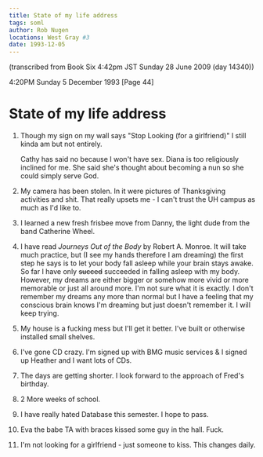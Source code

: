 ```yaml
---
title: State of my life address
tags: soml
author: Rob Nugen
locations: West Gray #3
date: 1993-12-05
---
```


<p class="note">(transcribed from Book Six 4:42pm JST Sunday 28 June 2009 (day 14340))</p>

<p class="date">4:20PM Sunday 5 December 1993 [Page 44]</p>

<h1>State of my life address</h1>

<ol>
<li><p>Though my sign on my wall says &quot;Stop Looking (for a girlfriend)&quot; I still kinda am
but not entirely.</p>

<p>Cathy has said no because I won't have sex.  Diana is too religiously inclined for me.  She said
she's thought about becoming a nun so she could simply serve God.</p></li>

<li><p>My camera has been stolen.  In it were pictures of Thanksgiving activities and shit.  That
really upsets me - I can't trust the UH campus as much as I'd like to.</p></li>

<li><p>I learned a new fresh frisbee move from Danny, the light dude from the band Catherine
Wheel.</p></li>

<li><p>I have read <em>Journeys Out of the Body</em> by Robert A. Monroe.  It will take much
practice, but (I see my hands therefore I am dreaming) the first step he says is to let your body
fall asleep while your brain stays awake.  So far I have only <del>succed</del> succeeded in
falling asleep with my body.  However, my dreams are either bigger or somehow more vivid or more
memorable or just all around more.  I'm not sure what it is exactly.  I don't remember my dreams
any more than normal but I have a feeling that my conscious brain knows I'm dreaming but just
doesn't remember it.  I will keep trying.</p></li>

<li><p>My house is a fucking mess but I'll get it better.  I've built or otherwise installed small
shelves.</p></li>

<li><p>I've gone CD crazy.  I'm signed up with BMG music services &amp; I signed up Heather and I
want lots of CDs.</p></li>

<li><p>The days are getting shorter.  I look forward to the approach of Fred's birthday.</p></li>

<li><p>2 More weeks of school.</p></li>

<li><p>I have really hated Database this semester.  I hope to pass.</p></li>

<li><p>Eva the babe TA with braces kissed some guy in the hall.  Fuck.</p></li>

<li><p>I'm not looking for a girlfriend - just someone to kiss.  This changes daily.</p></li>
</ol>

